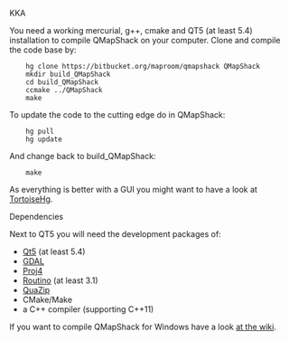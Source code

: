 KKA

You need a working mercurial, g++, cmake and QT5 (at least 5.4) installation to compile QMapShack on your computer. Clone and compile the code base by:

        hg clone https://bitbucket.org/maproom/qmapshack QMapShack
        mkdir build_QMapShack
        cd build_QMapShack
        ccmake ../QMapShack
        make

To update the code to the cutting edge do in QMapShack:

        hg pull
        hg update

And change back to build_QMapShack:

        make

As everything is better with a GUI you might want to have a look at [TortoiseHg](https://tortoisehg.bitbucket.io/).

Dependencies

Next to QT5 you will need the development packages of:


* [Qt5](https://www.qt.io/) (at least 5.4)
* [GDAL](http://www.gdal.org/)
* [Proj4](https://github.com/OSGeo/proj.4/wiki)
* [Routino](http://www.routino.org/) (at least 3.1)
* [QuaZip](http://quazip.sourceforge.net/index.html)
* CMake/Make
* a C++ compiler (supporting C++11)

If you want to compile QMapShack for Windows have a look [at the wiki](https://bitbucket.org/maproom/qmapshack/wiki/BuildWindowsVisualStudio).
